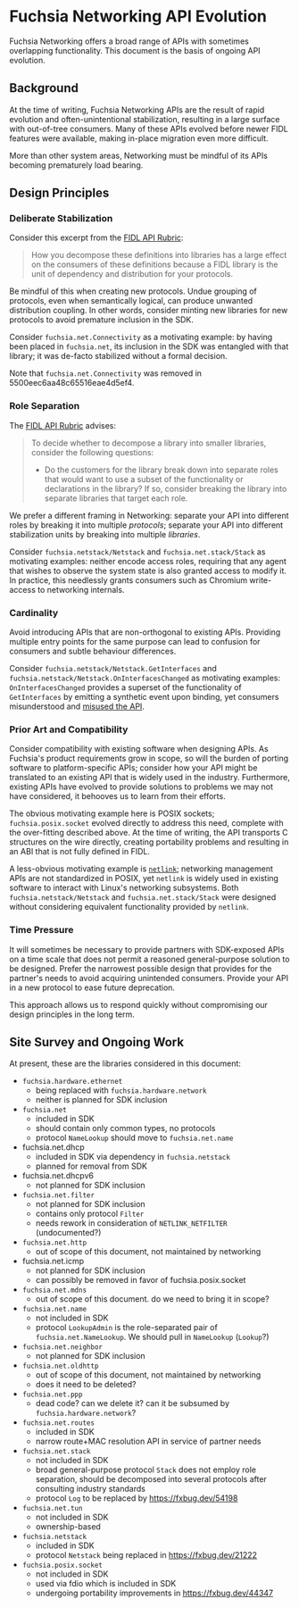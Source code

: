 # Fuchsia Networking API Evolution

Fuchsia Networking offers a broad range of APIs with sometimes overlapping
functionality. This document is the basis of ongoing API evolution.

## Background

At the time of writing, Fuchsia Networking APIs are the result of rapid
evolution and often-unintentional stabilization, resulting in a large surface
with out-of-tree consumers. Many of these APIs evolved before newer FIDL
features were available, making in-place migration even more difficult.

More than other system areas, Networking must be mindful of its APIs becoming
prematurely load bearing.

## Design Principles

### Deliberate Stabilization

Consider this excerpt from the [FIDL API Rubric][library_structure]:

> How you decompose these definitions into libraries has a large effect on the
> consumers of these definitions because a FIDL library is the unit of
> dependency and distribution for your protocols.

Be mindful of this when creating new protocols. Undue grouping of protocols,
even when semantically logical, can produce unwanted distribution coupling. In
other words, consider minting new libraries for new protocols to avoid premature
inclusion in the SDK.

Consider `fuchsia.net.Connectivity` as a motivating example: by having been
placed in `fuchsia.net`, its inclusion in the SDK was entangled with that
library; it was de-facto stabilized without a formal decision.

Note that `fuchsia.net.Connectivity` was removed in 5500eec6aa48c65516eae4d5ef4.

### Role Separation

The [FIDL API Rubric][library_structure] advises:

> To decide whether to decompose a library into smaller libraries, consider the
> following questions:
>
> - Do the customers for the library break down into separate roles that would
>   want to use a subset of the functionality or declarations in the library? If
>   so, consider breaking the library into separate libraries that target each
>   role.

We prefer a different framing in Networking: separate your API into different
roles by breaking it into multiple *protocols*; separate your API into different
stabilization units by breaking into multiple *libraries*.

Consider `fuchsia.netstack/Netstack` and `fuchsia.net.stack/Stack` as motivating
examples: neither encode access roles, requiring that any agent that wishes to
observe the system state is also granted access to modify it. In practice, this
needlessly grants consumers such as Chromium write-access to networking
internals.

### Cardinality

Avoid introducing APIs that are non-orthogonal to existing APIs. Providing
multiple entry points for the same purpose can lead to confusion for consumers
and subtle behaviour differences.

Consider `fuchsia.netstack/Netstack.GetInterfaces` and
`fuchsia.netstack/Netstack.OnInterfacesChanged` as motivating examples:
`OnInterfacesChanged` provides a superset of the functionality of
`GetInterfaces` by emitting a synthetic event upon binding, yet consumers
misunderstood and [misused the API][chromium_on_interfaces_changed].

### Prior Art and Compatibility

Consider compatibility with existing software when designing APIs. As Fuchsia's
product requirements grow in scope, so will the burden of porting software to
platform-specific APIs; consider how your API might be translated to an existing
API that is widely used in the industry. Furthermore, existing APIs have evolved
to provide solutions to problems we may not have considered, it behooves us to
learn from their efforts.

The obvious motivating example here is POSIX sockets; `fuchsia.posix.socket`
evolved directly to address this need, complete with the over-fitting described
above. At the time of writing, the API transports C structures on the wire
directly, creating portability problems and resulting in an ABI that is not
fully defined in FIDL.

A less-obvious motivating example is [`netlink`]; networking management APIs are
not standardized in POSIX, yet `netlink` is widely used in existing software to
interact with Linux's networking subsystems. Both `fuchsia.netstack/Netstack`
and `fuchsia.net.stack/Stack` were designed without considering equivalent
functionality provided by `netlink`.

### Time Pressure

It will sometimes be necessary to provide partners with SDK-exposed APIs on a
time scale that does not permit a reasoned general-purpose solution to be
designed. Prefer the narrowest possible design that provides for the partner's
needs to avoid acquiring unintended consumers. Provide your API in a new
protocol to ease future deprecation.

This approach allows us to respond quickly without compromising our design
principles in the long term.

## Site Survey and Ongoing Work

At present, these are the libraries considered in this document:

- `fuchsia.hardware.ethernet`
   + being replaced with `fuchsia.hardware.network`
   + neither is planned for SDK inclusion
- `fuchsia.net`
   + included in SDK
   + should contain only common types, no protocols
   + protocol `NameLookup` should move to `fuchsia.net.name`
-  fuchsia.net.dhcp
   + included in SDK via dependency in `fuchsia.netstack`
   + planned for removal from SDK
-  fuchsia.net.dhcpv6
   + not planned for SDK inclusion
- `fuchsia.net.filter`
   + not planned for SDK inclusion
   + contains only protocol `Filter`
   + needs rework in consideration of `NETLINK_NETFILTER` (undocumented?)
- `fuchsia.net.http`
   + out of scope of this document, not maintained by networking
- fuchsia.net.icmp
   + not planned for SDK inclusion
   + can possibly be removed in favor of fuchsia.posix.socket
- `fuchsia.net.mdns`
   + out of scope of this document. do we need to bring it in scope?
- `fuchsia.net.name`
   + not included in SDK
   + protocol `LookupAdmin` is the role-separated pair of
     `fuchsia.net.NameLookup`. We should pull in `NameLookup` (`Lookup`?)
- `fuchsia.net.neighbor`
   + not planned for SDK inclusion
- `fuchsia.net.oldhttp`
   + out of scope of this document, not maintained by networking
   + does it need to be deleted?
- `fuchsia.net.ppp`
   + dead code? can we delete it? can it be subsumed by
     `fuchsia.hardware.network`?
- `fuchsia.net.routes`
   + included in SDK
   + narrow route+MAC resolution API in service of partner needs
- `fuchsia.net.stack`
   + not included in SDK
   + broad general-purpose protocol `Stack` does not employ role separation,
     should be decomposed into several protocols after consulting industry
     standards
   + protocol `Log` to be replaced by https://fxbug.dev/54198
- `fuchsia.net.tun`
   + not included in SDK
   + ownership-based
- `fuchsia.netstack`
   + included in SDK
   + protocol `Netstack` being replaced in https://fxbug.dev/21222
- `fuchsia.posix.socket`
   + not included in SDK
   + used via fdio which is included in SDK
   + undergoing portability improvements in https://fxbug.dev/44347

[library_structure]: /docs/concepts/api/fidl.md#library_structure
[chromium_on_interfaces_changed]: https://chromium-review.googlesource.com/c/chromium/src/+/2331860
[`netlink`]: https://man7.org/linux/man-pages/man7/netlink.7.html

